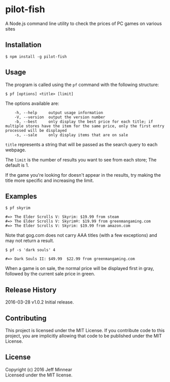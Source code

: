 # pilot-fish

A Node.js command line utility to check the prices of PC games on various sites

## Installation
`$ npm install -g pilot-fish`

## Usage
The program is called using the `pf` command with the following structure:

`$ pf [options] <title> [limit]`

The options available are:
```
    -h, --help     output usage information
    -V, --version  output the version number
    -b, --best     only display the best price for each title; if multiple stores have the item for the same price, only the first entry processed will be displayed
    -s, --sale     only display items that are on sale
```

`title` represents a string that will be passed as the search query to each webpage.

The `limit` is the number of results you want to see from each store; The default is 1.

If the game you're looking for doesn't appear in the results, try making the title more specific and increasing the limit.

## Examples
```
$ pf skyrim

#=> The Elder Scrolls V: Skyrim: $19.99 from steam
#=> The Elder Scrolls V: Skyrim®: $19.99 from greenmangaming.com
#=> The Elder Scrolls V: Skyrim: $19.99 from amazon.com
```

Note that gog.com does not carry AAA titles (with a few exceptions) and may not return a result.

```
$ pf -s 'dark souls' 4

#=> Dark Souls II: $49.99  $22.99 from greenmangaming.com
```

When a game is on sale, the normal price will be displayed first in gray, followed by the current sale price in green.

## Release History
2016-03-28 v1.0.2 Initial release.

## Contributing
This project is licensed under the MIT License. If you contribute code to this project, you are implicitly allowing that code to be published under the MIT License.

## License
Copyright (c) 2016 Jeff Minnear  
Licensed under the MIT license.
